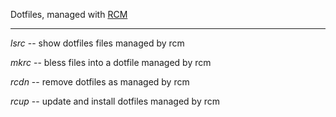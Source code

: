 Dotfiles, managed with [RCM](http://thoughtbot.github.io/rcm/)

---

*lsrc* -- show dotfiles files managed by rcm

*mkrc* -- bless files into a dotfile managed by rcm

*rcdn* -- remove dotfiles as managed by rcm

*rcup* -- update and install dotfiles managed by rcm
